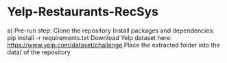 # Yelp-Restaurants-RecSys
a) Pre-run step:
Clone the repository
Install packages and dependencies: pip install -r requirements.txt
Download Yelp dataset here: https://www.yelp.com/dataset/challenge
Place the extracted folder into the data/ of the repository

